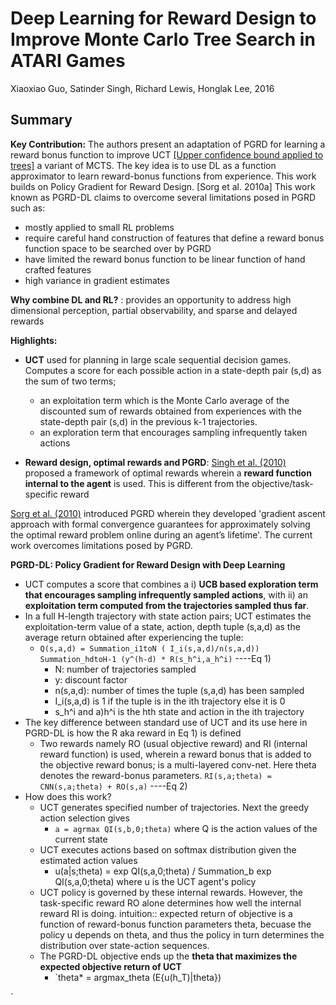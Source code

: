 # Deep Learning for Reward Design to Improve Monte Carlo Tree Search in ATARI Games
Xiaoxiao Guo, Satinder Singh, Richard Lewis, Honglak Lee, 2016

## Summary

**Key Contribution:** The authors present an adaptation of PGRD for learning a reward bonus function to improve UCT [[Upper confidence bound applied to trees]](http://citeseerx.ist.psu.edu/viewdoc/download;jsessionid=A0DBA0C5D4515D1D165F398A7E27C8CF?doi=10.1.1.102.1296&rep=rep1&type=pdf) a variant of MCTS. The key idea  is to use DL as a function approximator to learn reward-bonus functions from experience. This work builds on Policy Gradient for Reward Design. [Sorg et al. 2010a] This work known as PGRD-DL claims to overcome several limitations posed in PGRD such as: 
  - mostly applied to small RL problems
  - require careful hand construction of features that define a reward bonus function space to be searched over by PGRD
  - have limited the reward bonus function to be linear function of hand crafted features
  - high variance in gradient estimates
  
**Why combine DL and RL?** : provides an opportunity to address high dimensional perception, partial observability, and sparse and delayed rewards

**Highlights:**
  - **UCT** used for planning in large scale sequential decision games. Computes a score for each possible action in a state-depth pair (s,d) as the sum of two terms; 
      - an exploitation term which is the Monte Carlo average of the discounted sum of rewards obtained from experiences with the state-depth pair (s,d) in the previous k-1 trajectories. 
      - an exploration term that encourages sampling infrequently taken actions
      
 - **Reward design, optimal rewards and PGRD**: [Singh et al. (2010)](https://web.eecs.umich.edu/~baveja/Papers/IMRLIEEETAMDFinal.pdf) proposed a framework of optimal rewards wherein a **reward function internal to the agent** is used. This is different from the objective/task-specific reward
 
 [Sorg et al. (2010)](https://papers.nips.cc/paper/4146-reward-design-via-online-gradient-ascent.pdf) introduced PGRD wherein they developed 'gradient ascent approach with formal convergence guarantees for approximately solving the optimal reward problem online during an agent’s lifetime'. The current work overcomes limitations posed by PGRD.
 
 **PGRD-DL: Policy Gradient for Reward Design with Deep Learning**
 - UCT computes a score that combines a i) **UCB based exploration term that encourages sampling infrequently sampled actions**, with ii) an **exploitation term computed from the trajectories sampled thus far**.
 - In a full H-length trajectory with state action pairs; UCT estimates the exploitation-term value of a state, action, depth tuple (s,a,d) as the average return obtained after experiencing the tuple:
    *  `Q(s,a,d) = Summation_i1toN ( I_i(s,a,d)/n(s,a,d)) Summation_hdtoH-1 (y^(h-d) * R(s_h^i,a_h^i)` ----Eq 1) 
        * N: number of trajectories sampled
        * y: discount factor
        * n(s,a,d): number of times the tuple (s,a,d) has been sampled
        * I_i(s,a,d) is 1 if the tuple is in the ith trajectory else it is 0
        * s_h^i and a)h^i is the hth state and action in the ith trajectory
 - The key difference between standard use of UCT and its use here in PGRD-DL is how the R aka reward in Eq 1) is defined
    * Two rewards namely RO (usual objective reward) and RI (internal reward function) is used, wherein a reward bonus that is added to the objective reward bonus; is a multi-layered conv-net. Here theta denotes the reward-bonus parameters. 
      `RI(s,a;theta) = CNN(s,a;theta) + RO(s,a)` ----Eq 2)
 - How does this work?
    * UCT generates specified number of trajectories. Next the greedy action selection gives 
      * `a = agrmax QI(s,b,0;theta)` where Q is the action values of the current state
    * UCT executes actions based on softmax distribution given the estimated action values
      * u(a|s;theta) = exp QI(s,a,0;theta) / Summation_b exp QI(s,a,0;theta) where u is the UCT agent's policy
    * UCT policy is governed by these internal rewards. However, the task-specific reward RO alone determines how well the internal reward RI is doing. intuition:: expected return of objective is a function of reward-bonus function parameters theta, becuase the policy u depends on theta, and thus the policy in turn determines the distribution over state-action sequences. 
    * The PGRD-DL objective ends up the **theta that maximizes the expected objective return of UCT**
      * `theta* = argmax_theta (E{u(h_T)|theta})
    
`



